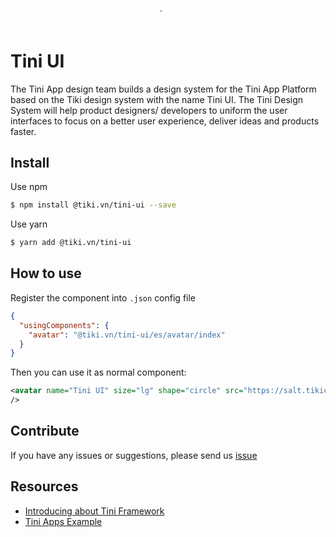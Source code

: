 <p align="center">
  <img src="https://tiniapp.tikicdn.com/resources/framework/images/tini-design.png" style="zoom: 0.2;" width="128" />
</p>

# Tini UI

The Tini App design team builds a design system for the Tini App Platform based on the Tiki design system with the name Tini UI. The Tini Design System will help product designers/ developers to uniform the user interfaces to focus on a better user experience, deliver ideas and products faster.

## Install

Use npm

```bash
$ npm install @tiki.vn/tini-ui --save
```

Use yarn

```bash
$ yarn add @tiki.vn/tini-ui
```

## How to use

Register the component into `.json` config file

```json
{
  "usingComponents": {
    "avatar": "@tiki.vn/tini-ui/es/avatar/index"
  }
}
```

Then you can use it as normal component:

```xml
<avatar name="Tini UI" size="lg" shape="circle" src="https://salt.tikicdn.com/ts/miniapp/d6/21/86/89cc2b8a2f930bb5f0f269c0374a3230.png"/>
/>
```

## Contribute

If you have any issues or suggestions, please send us [issue](https://github.com/tikivn/tini-ui/issues)

## Resources

- [Introducing about Tini Framework](https://developers.tiki.vn/docs/framework/overview)
- [Tini Apps Example](https://github.com/tikivn/miniapp-getting-started)
